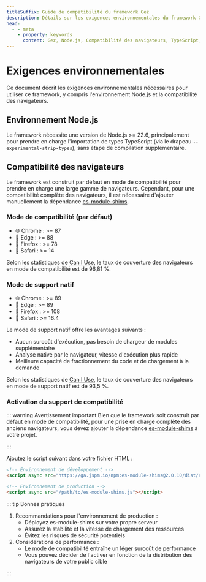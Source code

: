 ```yaml
---
titleSuffix: Guide de compatibilité du framework Gez
description: Détails sur les exigences environnementales du framework Gez, y compris les versions requises de Node.js et les informations de compatibilité des navigateurs, pour aider les développeurs à configurer correctement leur environnement de développement.
head:
  - - meta
    - property: keywords
      content: Gez, Node.js, Compatibilité des navigateurs, TypeScript, es-module-shims, Configuration de l'environnement
---
```


# Exigences environnementales

Ce document décrit les exigences environnementales nécessaires pour utiliser ce framework, y compris l'environnement Node.js et la compatibilité des navigateurs.

## Environnement Node.js

Le framework nécessite une version de Node.js >= 22.6, principalement pour prendre en charge l'importation de types TypeScript (via le drapeau `--experimental-strip-types`), sans étape de compilation supplémentaire.

## Compatibilité des navigateurs

Le framework est construit par défaut en mode de compatibilité pour prendre en charge une large gamme de navigateurs. Cependant, pour une compatibilité complète des navigateurs, il est nécessaire d'ajouter manuellement la dépendance [es-module-shims](https://github.com/guybedford/es-module-shims).

### Mode de compatibilité (par défaut)
- 🌐 Chrome : >= 87 
- 🔷 Edge : >= 88 
- 🦊 Firefox : >= 78 
- 🧭 Safari : >= 14 

Selon les statistiques de [Can I Use](https://caniuse.com/?search=dynamic%20import), le taux de couverture des navigateurs en mode de compatibilité est de 96,81 %.

### Mode de support natif
- 🌐 Chrome : >= 89 
- 🔷 Edge : >= 89 
- 🦊 Firefox : >= 108 
- 🧭 Safari : >= 16.4 

Le mode de support natif offre les avantages suivants :
- Aucun surcoût d'exécution, pas besoin de chargeur de modules supplémentaire
- Analyse native par le navigateur, vitesse d'exécution plus rapide
- Meilleure capacité de fractionnement du code et de chargement à la demande

Selon les statistiques de [Can I Use](https://caniuse.com/?search=importmap), le taux de couverture des navigateurs en mode de support natif est de 93,5 %.

### Activation du support de compatibilité

::: warning Avertissement important
Bien que le framework soit construit par défaut en mode de compatibilité, pour une prise en charge complète des anciens navigateurs, vous devez ajouter la dépendance [es-module-shims](https://github.com/guybedford/es-module-shims) à votre projet.

:::

Ajoutez le script suivant dans votre fichier HTML :

```html
<!-- Environnement de développement -->
<script async src="https://ga.jspm.io/npm:es-module-shims@2.0.10/dist/es-module-shims.js"></script>

<!-- Environnement de production -->
<script async src="/path/to/es-module-shims.js"></script>
```

::: tip Bonnes pratiques

1. Recommandations pour l'environnement de production :
   - Déployez es-module-shims sur votre propre serveur
   - Assurez la stabilité et la vitesse de chargement des ressources
   - Évitez les risques de sécurité potentiels
2. Considérations de performance :
   - Le mode de compatibilité entraîne un léger surcoût de performance
   - Vous pouvez décider de l'activer en fonction de la distribution des navigateurs de votre public cible

:::
